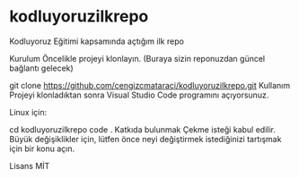 # kodluyoruzilkrepo
Kodluyoruz Eğitimi kapsamında açtığım ilk repo

Kurulum
Öncelikle projeyi klonlayın. (Buraya sizin reponuzdan güncel bağlantı gelecek)

git clone https://github.com/cengizcmataraci/kodluyoruzilkrepo.git
Kullanım
Projeyi klonladıktan sonra Visual Studio Code programını açıyorsunuz.

Linux için:

cd kodluyoruzilkrepo
code .
Katkıda bulunmak
Çekme isteği kabul edilir. Büyük değişiklikler için, lütfen önce neyi değiştirmek istediğinizi tartışmak için bir konu açın.

Lisans
MİT
